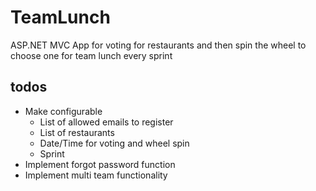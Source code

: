 # TeamLunch
ASP.NET MVC App for voting for restaurants and then spin the wheel to choose one for team lunch every sprint

## todos
* Make configurable
  * List of allowed emails to register
  * List of restaurants
  * Date/Time for voting and wheel spin
  * Sprint
* Implement forgot password function
* Implement multi team functionality
